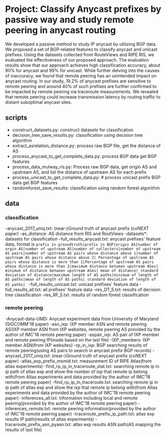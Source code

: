 # Project: Classify Anycast prefixes by passive way and study remote peering in anycast routing

We developed a passive method to study IP anycast by utilizing BGP data.
We proposed a set of BGP-related features to classify anycast and unicast prefixes. Using the datasets collected from RouteViews and RIPE RIS, we evaluated the effectiveness of our proposed approach. The evaluation results show that 
our approach achieves high classification accuracy, about 90\% for anycast and 99\% for unicast. While further delving into the causes of inaccuracy, we found that remote peering has an unintended impact on anycast routing.  In our study, 19.2\% of anycast prefixes are sensitive to remote peering and around 40\% of such prefixes are further confirmed to be impacted by remote peering via traceroute measurements. We revealed that remote peering could increase transmission latency by routing traffic to distant suboptimal anycast sites.



## scripts
- construct_datasets.py: construct datasets for classification
- decision_tree_save_results.py: classification using decision tree algorithm
- extract_asrelation_distance.py: process raw BGP file, get the distance of AS
- process_anycast_to_get_complete_data.py: process BGP data get BGP features
- process_data_mulway_ris.py: Process raw BGP data, get origin AS and upstream AS, and list the distance of upstream AS for each prefix
- process_unicast_to_get_complete_data.py: # process unicast prefix BGP data get BGP features
- randomforest_save_results: classification using random forest algorithm

## data
### classification
-anycast_2017_uniq.txt: (near-)Ground truth of anycast prefix (coNEXT paper)
-as_distance: AS distance from RIS and RoutViews
-datasets*: datasets for classification
-full_results_anycast.txt: anycast prefixes' feature data, format is `prefix in groundtruth|prefix in BGP|origin AS|number of orgin AS|number of upstream AS|number of collectors|number of upstream AS pairs|number of upstream AS pairs whose distance above 1|number of upstream AS pairs whose distance above 2| Percentage of upstream AS pairs whose distance is more than 1|Percentage of upstream AS pairs whose distance is more than 2|maximum distance between upstream ASes| minimum of distance between upstream ASes| mean of distance| standard deviation of distance|maximum length of AS paths|minimum of length of AS paths|mean of length of AS paths| standard deviation of length of AS paths| `
-full_results_unicast.txt: unicast prefixes' feature data
-full_results_all.txt: all prefixes' feature data
-res_DT_5.txt: results of decision tree classification
-res_RF_5.txt: results of random forest classification

### remote peering
-Anycast-data-UMD: Anycast experiment data from University of Maryland (SIGCOMM'18 paper)
-asn_ixp: IXP member ASN and remote peering AS(IXP member ASN from IXP websites, remote peering AS provided by the author of IMC'18 remote peering paper)
-aspair_ixp: AS pair of IXP member and remote peering IP(made based on the last file)
-IXP_members: IXP member ASN(from IXP websites)
-rp_in_ixp: BGP searching results of remote peering(using AS pairs to search in anycast prefix BGP records)
-anycast_2017_uniq.txt: (near-)Ground truth of anycast prefix (coNEXT paper)
-atlas_exp_prefix_msmid.txt: measurement ID of RIPE Atlas(from atlas experiments)
-find_rp_ip_in_traceroute_stat.txt: searching remote ip in ip path of atlas exp and show the number of ixp that remote ip belong with(from Altas experiments and data provided by the author of IMC'18 remote peering paper)
-find_rp_ip_in_traceroute.txt: searching remote ip in ip path of atlas exp and show the ixp that remote ip belong with(from Altas experiments and data provided by the author of IMC'18 remote peering paper)
-inferences_all.txt: information including local and remote peering(provided by the author of IMC'18 remote peering paper)
-inferences_remote.txt: remote peering information(provided by the author of IMC'18 remote peering paper)
-traceroute_prefix_ip_path.txt: atlas exp results IP path(results of atlas experiments)
-traceroute_prefix_asn_pyasn.txt: atlas exp results ASN path(AS mapping the results of last file)
